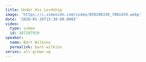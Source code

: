 ```yaml
---
title: Under His Lordship
image: 'https://i.vimeocdn.com/video/850206336_780x439.webp'
date: '2020-01-26T15:30:00.000Z'
video:
  type: vimeo
  id: 387297919
speaker:
  name: Bart Wilkins
  permalink: bart-wilkins
series: all-grown-up
---
```


